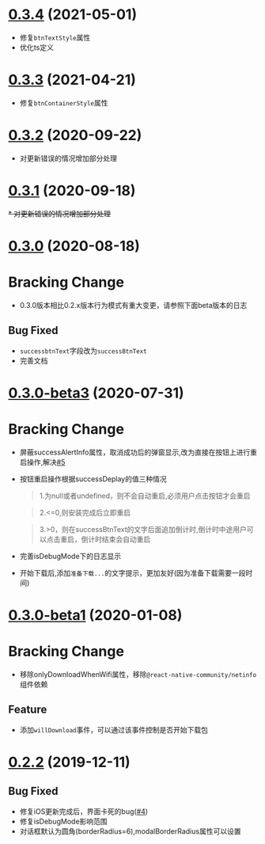 # [0.3.4]() (2021-05-01)
* 修复`btnTextStyle`属性
* 优化ts定义

# [0.3.3]() (2021-04-21)
* 修复`btnContainerStyle`属性

# [0.3.2]() (2020-09-22)
* 对更新错误的情况增加部分处理

# [0.3.1]() (2020-09-18)
~~* 对更新错误的情况增加部分处理~~

# [0.3.0]() (2020-08-18)
# Bracking Change
* 0.3.0版本相比0.2.x版本行为模式有重大变更，请参照下面beta版本的日志

## Bug Fixed

* `successbtnText`字段改为`successBtnText`
* 完善文档

# [0.3.0-beta3]() (2020-07-31)
# Bracking Change
* 屏蔽successAlertInfo属性，取消成功后的弹窗显示,改为直接在按钮上进行重启操作,解决[#5](https://github.com/yz1311/teaset-code-push/issues/5)
* 按钮重启操作根据successDeplay的值三种情况
  > 1.为null或者undefined，则不会自动重启,必须用户点击按钮才会重启
  
  > 2.<=0,则安装完成后立即重启
  
  > 3.>0，则在successBtnText的文字后面追加倒计时,倒计时中途用户可以点击重启，倒计时结束会自动重启
* 完善isDebugMode下的日志显示
* 开始下载后,添加`准备下载...`的文字提示，更加友好(因为准备下载需要一段时间)
  


# [0.3.0-beta1]() (2020-01-08)
# Bracking Change
* 移除onlyDownloadWhenWifi属性，移除`@react-native-community/netinfo`组件依赖

## Feature
* 添加`willDownload`事件，可以通过该事件控制是否开始下载包



# [0.2.2]() (2019-12-11)

## Bug Fixed

* 修复iOS更新完成后，界面卡死的bug([#4](https://github.com/yz1311/teaset-code-push/issues/4))
* 修复isDebugMode影响范围
* 对话框默认为圆角(borderRadius=6),modalBorderRadius属性可以设置
